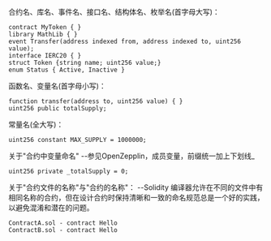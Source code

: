 
合约名、库名、事件名、接口名、结构体名、枚举名(首字母大写)：
```
contract MyToken { }
library MathLib { }
event Transfer(address indexed from, address indexed to, uint256 value);
interface IERC20 { }
struct Token {string name; uint256 value;}
enum Status { Active, Inactive }
```


函数名、变量名(首字母小写)：
```
function transfer(address to, uint256 value) { }
uint256 public totalSupply;
```

常量名(全大写)：
```
uint256 constant MAX_SUPPLY = 1000000;
```


关于"合约中变量命名"
--参见OpenZepplin，成员变量，前缀统一加上下划线_
```
uint256 private _totalSupply = 0;
```

关于"合约文件的名称"与"合约的名称"：
--Solidity 编译器允许在不同的文件中有相同名称的合约，但在设计合约时保持清晰和一致的命名规范总是一个好的实践，以避免混淆和潜在的问题。
```
ContractA.sol - contract Hello
ContractB.sol - contract Hello
```